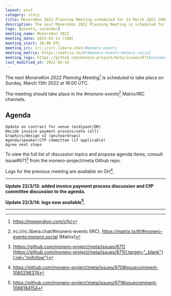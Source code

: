 ```yaml
---
layout: post
category: story
title: MoneroKon 2022 Planning Meeting scheduled for 13 March 2022 1800 UTC
description: The next MoneroKon 2022 Planning Meeting is scheduled for Sunday 13 March 2022 at 1800 UTC on IRC.
tags: [events, calendar]
meeting_name: MoneroKon 2022
meeting_date: 2022-03-13 (SUN)
meeting_start: 18:00 UTC
meeting_irc: irc://irc.libera.chat/#monero-events
meeting_matrix: https://matrix.to/#/#monero-events:monero.social
meeting_logs: https://github.com/monero-project/meta/issues/671#issuecomment-1066184154
last_modified_at: 2022-03-14
---
```


The next *MoneroKon 2022 Planning Meeting*[^1] is scheduled to take place on Sunday, March 13th 2022 at 18:00 UTC.

The meeting should take place in the *#monero-events*[^2] Matrix/IRC channels.

## Agenda

```
Update on contract for venue (midipoet/DR)
Decide invoice payment process/vote (all)
Graphics/design v2 (gnuteardrops)
Agenda/speaker/CfP committee (if applicable)
Agree next steps
```

To view the full list of discussion topics and propose agenda items, consult issue#671[^3] from the monero-project/meta Github repo.

Logs for the previous meeting are available on GH[^4].

---

**Update 22/3/13: added invoice payment process discussion and CfP committee discussion to the agenda.**

**Update 22/3/14: logs now available[^5].**

---

[^1]: https://monerokon.com/cfp/
[^2]: irc://irc.libera.chat/#monero-events (IRC), https://matrix.to/#/#monero-events:monero.social (Matrix)
[^3]: [https://github.com/monero-project/meta/issues/671](https://github.com/monero-project/meta/issues/671){:target="_blank"}{:rel="nofollow"}
[^4]: https://github.com/monero-project/meta/issues/670#issuecomment-1060296374
[^5]: https://github.com/monero-project/meta/issues/671#issuecomment-1066184154

